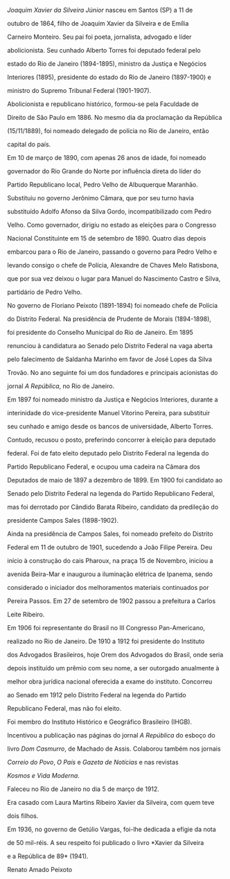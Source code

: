 

*Joaquim Xavier da Silveira Júnior* nasceu em Santos (SP) a 11 de

outubro de 1864, filho de Joaquim Xavier da Silveira e de Emília

Carneiro Monteiro. Seu pai foi poeta, jornalista, advogado e líder

abolicionista. Seu cunhado Alberto Torres foi deputado federal pelo

estado do Rio de Janeiro (1894-1895), ministro da Justiça e Negócios

Interiores (1895), presidente do estado do Rio de Janeiro (1897-1900) e

ministro do Supremo Tribunal Federal (1901-1907).



Abolicionista e republicano histórico, formou-se pela Faculdade de

Direito de São Paulo em 1886. No mesmo dia da proclamação da República

(15/11/1889), foi nomeado delegado de polícia no Rio de Janeiro, então

capital do país.



Em 10 de março de 1890, com apenas 26 anos de idade, foi nomeado

governador do Rio Grande do Norte por influência direta do líder do

Partido Republicano local, Pedro Velho de Albuquerque Maranhão.

Substituiu no governo Jerônimo Câmara, que por seu turno havia

substituído Adolfo Afonso da Silva Gordo, incompatibilizado com Pedro

Velho. Como governador, dirigiu no estado as eleições para o Congresso

Nacional Constituinte em 15 de setembro de 1890. Quatro dias depois

embarcou para o Rio de Janeiro, passando o governo para Pedro Velho e

levando consigo o chefe de Polícia, Alexandre de Chaves Melo Ratisbona,

que por sua vez deixou o lugar para Manuel do Nascimento Castro e Silva,

partidário de Pedro Velho.



No governo de Floriano Peixoto (1891-1894) foi nomeado chefe de Polícia

do Distrito Federal. Na presidência de Prudente de Morais (1894-1898),

foi presidente do Conselho Municipal do Rio de Janeiro. Em 1895

renunciou à candidatura ao Senado pelo Distrito Federal na vaga aberta

pelo falecimento de Saldanha Marinho em favor de José Lopes da Silva

Trovão. No ano seguinte foi um dos fundadores e principais acionistas do

jornal *A República*, no Rio de Janeiro.



Em 1897 foi nomeado ministro da Justiça e Negócios Interiores, durante a

interinidade do vice-presidente Manuel Vitorino Pereira, para substituir

seu cunhado e amigo desde os bancos de universidade, Alberto Torres.

Contudo, recusou o posto, preferindo concorrer à eleição para deputado

federal. Foi de fato eleito deputado pelo Distrito Federal na legenda do

Partido Republicano Federal, e ocupou uma cadeira na Câmara dos

Deputados de maio de 1897 a dezembro de 1899. Em 1900 foi candidato ao

Senado pelo Distrito Federal na legenda do Partido Republicano Federal,

mas foi derrotado por Cândido Barata Ribeiro, candidato da predileção do

presidente Campos Sales (1898-1902).



Ainda na presidência de Campos Sales, foi nomeado prefeito do Distrito

Federal em 11 de outubro de 1901, sucedendo a João Filipe Pereira. Deu

início à construção do cais Pharoux, na praça 15 de Novembro, iniciou a

avenida Beira-Mar e inaugurou a iluminação elétrica de Ipanema, sendo

considerado o iniciador dos melhoramentos materiais continuados por

Pereira Passos. Em 27 de setembro de 1902 passou a prefeitura a Carlos

Leite Ribeiro.



Em 1906 foi representante do Brasil no III Congresso Pan-Americano,

realizado no Rio de Janeiro. De 1910 a 1912 foi presidente do Instituto

dos Advogados Brasileiros, hoje Orem dos Advogados do Brasil, onde seria

depois instituído um prêmio com seu nome, a ser outorgado anualmente à

melhor obra jurídica nacional oferecida a exame do instituto. Concorreu

ao Senado em 1912 pelo Distrito Federal na legenda do Partido

Republicano Federal, mas não foi eleito.



Foi membro do Instituto Histórico e Geográfico Brasileiro (IHGB).

Incentivou a publicação nas páginas do jornal *A República* do esboço do

livro *Dom Casmurro*, de Machado de Assis. Colaborou também nos jornais

*Correio do Povo*, *O País* e *Gazeta de Notícias* e nas revistas

*Kosmos e Vida Moderna*.



Faleceu no Rio de Janeiro no dia 5 de março de 1912.



Era casado com Laura Martins Ribeiro Xavier da Silveira, com quem teve

dois filhos.



Em 1936, no governo de Getúlio Vargas, foi-lhe dedicada a efígie da nota

de 50 mil-réis. A seu respeito foi publicado o livro *Xavier da Silveira

e a República de 89* (1941).



Renato Amado Peixoto




